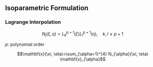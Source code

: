 ## Isoparametric Formulation

### Lagrange Interpolation

$$N_{j}(\xi, \eta)=L_{k}^{p+1}(\xi) L_{l}^{p+1}(\eta), \quad k, l \leq p+1$$

$p$: polynomial order

$$\mathbf{x}(\xi, \eta)=\sum_{\alpha=1}^{4} N_{\alpha}(\xi, \eta) \mathbf{x}_{\alpha}$$

